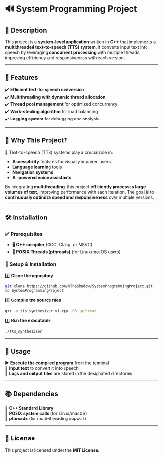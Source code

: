 # 🔊 System Programming Project  

## 📖 Description  
This project is a **system-level application** written in **C++** that implements a **multithreaded text-to-speech (TTS) system**. It converts input text into speech by leveraging **concurrent processing** with multiple threads, improving efficiency and responsiveness with each version.  

---

## 📌 Features  
✔️ **Efficient text-to-speech conversion**  
✔️ **Multithreading with dynamic thread allocation**  
✔️ **Thread pool management** for optimized concurrency  
✔️ **Work-stealing algorithm** for load balancing  
✔️ **Logging system** for debugging and analysis  

---

## 🎯 Why This Project?  
🔹 Text-to-speech (TTS) systems play a crucial role in:  
   - **Accessibility** features for visually impaired users  
   - **Language learning** tools  
   - **Navigation systems**  
   - **AI-powered voice assistants**  

By integrating **multithreading**, this project **efficiently processes large volumes of text**, improving performance with each iteration. The goal is to **continuously optimize speed and responsiveness** over multiple versions.  

---

## 🛠️ Installation  

### ✅ Prerequisites  
- 🖥️ **C++ compiler** (GCC, Clang, or MSVC)  
- 🧵 **POSIX Threads (pthreads)** (for Linux/macOS users)  

### 🚀 Setup & Installation  
1️⃣ **Clone the repository**  
   ```sh
   git clone https://github.com/XTheShadow/SystemProgrammingProject.git
   cd SystemProgrammingProject
   ```
   
2️⃣ **Compile the source files**  
   ```sh
   g++ -o tts_synthesizer v1.cpp -O3 -pthread
   ```

3️⃣ **Run the executable**  
   ```sh
   ./tts_synthesizer
   ```

---

## 🚀 Usage  
▶️ **Execute the compiled program** from the terminal  
💬 **Input text** to convert it into speech  
📁 **Logs and output files** are stored in the designated directories  

---

## 📚 Dependencies  
🔹 **C++ Standard Library**  
🔹 **POSIX system calls** (for Linux/macOS)  
🔹 **pthreads** (for multi-threading support)  

---

## 📝 License  
This project is licensed under the **MIT License**.  
